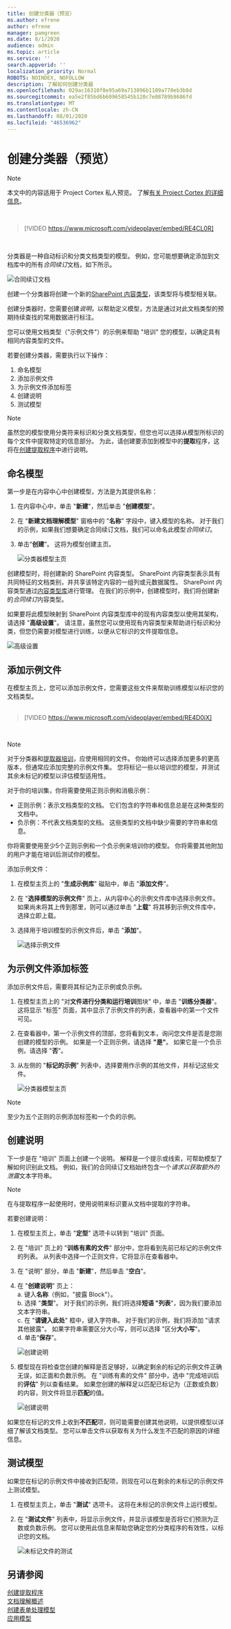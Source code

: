 ```yaml
---
title: 创建分类器（预览）
ms.author: efrene
author: efrene
manager: pamgreen
ms.date: 8/1/2020
audience: admin
ms.topic: article
ms.service: ''
search.appverid: ''
localization_priority: Normal
ROBOTS: NOINDEX, NOFOLLOW
description: 了解如何创建分类器
ms.openlocfilehash: 029ac16310f8e95a69a713896b1109a778eb3b8d
ms.sourcegitcommit: ea5e2f85bd6b609658545b120c7e08789b9686fd
ms.translationtype: MT
ms.contentlocale: zh-CN
ms.lasthandoff: 08/01/2020
ms.locfileid: "46536962"
---
```

# <a name="create-a-classifier-preview"></a>创建分类器（预览）

> [!Note] 
> 本文中的内容适用于 Project Cortex 私人预览。 了解[有关 Project Cortex 的详细信息](https://aka.ms/projectcortex)。

</br>

> [!VIDEO https://www.microsoft.com/videoplayer/embed/RE4CL0R]  

</br>

分类器是一种自动标识和分类文档类型的模型。 例如，您可能想要确定添加到文档库中的所有*合同续订*文档，如下所示。

![合同续订文档](../media/content-understanding/contract-renewal.png)

创建一个分类器将创建一个新的[SharePoint 内容类型](https://docs.microsoft.com/sharepoint/governance/content-type-and-workflow-planning#content-type-overview)，该类型将与模型相关联。

创建分类器时，您需要创建*说明*，以帮助定义模型，方法是通过对此文档类型的预期持续查找的常用数据进行标注。 

您可以使用文档类型（"示例文件"）的示例来帮助 "培训" 您的模型，以确定具有相同内容类型的文件。

若要创建分类器，需要执行以下操作：
1. 命名模型
2. 添加示例文件
3. 为示例文件添加标签
4. 创建说明
5. 测试模型 

> [!Note]
> 虽然您的模型使用分类符来标识和分类文档类型，但您也可以选择从模型所标识的每个文件中提取特定的信息部分。 为此，请创建要添加到模型中的**提取**程序，这将在[创建提取程序](create-an-extractor.md)中进行说明。

## <a name="name-your-model"></a>命名模型

第一步是在内容中心中创建模型，方法是为其提供名称：

1. 在内容中心中，单击 "**新建**"，然后单击 "**创建模型**"。
2. 在 "**新建文档理解模型**" 窗格中的 "**名称**" 字段中，键入模型的名称。 对于我们的示例，如果我们想要确定合同续订文档，我们可以命名此模型*合同续订*。
3. 单击“**创建**”。 这将为模型创建主页。</br>

    ![分类器模型主页](../media/content-understanding/model-home.png)

创建模型时，将创建新的 SharePoint 内容类型。 SharePoint 内容类型表示具有共同特征的文档类别，并共享该特定内容的一组列或元数据属性。 SharePoint 内容类型通过[内容类型库]()进行管理。 在我们的示例中，创建模型时，我们将创建新的*合同续订*内容类型。

如果要将此模型映射到 SharePoint 内容类型库中的现有内容类型以使用其架构，请选择 "**高级设置**"。 请注意，虽然您可以使用现有内容类型来帮助进行标识和分类，但您仍需要对模型进行训练，以便从它标识的文件提取信息。</br>

![高级设置](../media/content-understanding/advanced-settings.png)

## <a name="add-your-example-files"></a>添加示例文件

在模型主页上，您可以添加示例文件，您需要这些文件来帮助训练模型以标识您的文档类型。 </br>
</br>

> [!VIDEO https://www.microsoft.com/videoplayer/embed/RE4D0iX] 

</br>

> [!Note]
> 对于分类器和[提取器培训](create-an-extractor.md)，应使用相同的文件。 你始终可以选择添加更多的更高版本，但通常应添加完整的示例文件集。 您将标记一些以培训您的模型，并测试其余未标记的模型以评估模型适用性。 

对于你的培训集，你将需要使用正则示例和消极示例：
- 正则示例：表示文档类型的文档。 它们包含的字符串和信息总是在这种类型的文档中。
- 负示例：不代表文档类型的文档。  这些类型的文档中缺少需要的字符串和信息。

你将需要使用至少5个正则示例和一个负示例来培训你的模型。  你将需要其他附加的用户才能在培训后测试你的模型。

添加示例文件：

1. 在模型主页上的 "**生成示例库**" 磁贴中，单击 "**添加文件**"。
2. 在 "**选择模型的示例文件**" 页上，从内容中心的示例文件库中选择示例文件。 如果尚未将其上传到那里，则可以通过单击 "**上载**" 将其移到示例文件库中，选择立即上载。
3. 选择用于培训模型的示例文件后，单击 "**添加**"。

    ![选择示例文件](../media/content-understanding/select-sample.png) 

## <a name="label-your-example-files"></a>为示例文件添加标签

添加示例文件后，需要将其标记为正示例或负示例。

1. 在模型主页上的 "对**文件进行分类和运行培训**图块" 中，单击 "**训练分类器**"。
   这将显示 "标签" 页面，其中显示了示例文件的列表，查看器中的第一个文件可见。
2. 在查看器中，第一个示例文件的顶部，您将看到文本，询问您文件是否是您刚创建的模型的示例。 如果是一个正则示例，请选择 **"是"**。 如果它是一个负示例，请选择 "**否**"。
3. 从左侧的 "**标记的示例**" 列表中，选择要用作示例的其他文件，并标记这些文件。 

    ![分类器模型主页](../media/content-understanding/classifier-home-page.png) 


> [!Note]
> 至少为五个正则的示例添加标签和一个负的示例。 

## <a name="create-an-explanation"></a>创建说明

下一步是在 "培训" 页面上创建一个说明。  解释是一个提示或线索，可帮助模型了解如何识别此文档。 例如，我们的合同续订文档始终包含一个*请求以获取额外的泄露*文本字符串。

> [!Note]
> 在与提取程序一起使用时，使用说明来标识要从文档中提取的字符串。 

若要创建说明：

1. 在模型主页上，单击 "**定型**" 选项卡以转到 "培训" 页面。
2. 在 "培训" 页上的 "**训练有素的文件**" 部分中，您将看到先前已标记的示例文件的列表。 从列表中选择一个正则文件，它将显示在查看器中。
3. 在 "说明" 部分，单击 "**新建**"，然后单击 "**空白**"。
4. 在 "**创建说明**" 页上：</br>
    a. 键入**名称**（例如，"披露 Block"）。</br>
    b. 选择 "**类型**"。 对于我们的示例，我们将选择**短语 "列表**"，因为我们要添加文本字符串。</br>
    c. 在 "**请键入此处**" 框中，键入字符串。  对于我们的示例，我们将添加 "请求其他披露"。 如果字符串需要区分大小写，则可以选择 "区分**大小写**"。</br>
    d. 单击“**保存**”。

    ![创建说明](../media/content-understanding/explanation.png) 
    
 
5.  模型现在将检查您创建的解释是否足够好，以确定剩余的标记的示例文件正确无误，如正面和负数示例。 在 "训练有素的文件" 部分中，选中 "完成培训后的**评估**" 列以查看结果。  如果您创建的解释足以匹配已标记为（正数或负数）的内容，则文件将显示**匹配**的值。

    ![创建说明](../media/content-understanding/match.png) 

如果您在标记的文件上收到**不匹配**项，则可能需要创建其他说明，以提供模型以详细了解该文档类型。 您可以单击文件以获取有关为什么发生不匹配的原因的详细信息。

## <a name="test-your-model"></a>测试模型

如果您在标记的示例文件中接收到匹配项，则现在可以在剩余的未标记的示例文件上测试模型。

1. 在模型主页上，单击 "**测试**" 选项卡。 这将在未标记的示例文件上运行模型。
2. 在 "**测试文件**" 列表中，将显示示例文件，并显示该模型是否将它们预测为正数或负数示例。 您可以使用此信息来帮助您确定您的分类程序的有效性，以标识您的文档。

    ![未标记文件的测试](../media/content-understanding/test-on-files.png) 



## <a name="see-also"></a>另请参阅
[创建提取程序](create-an-extractor.md)</br>
[文档理解概述](document-understanding-overview.md)</br>
[创建表单处理模型](create-a-form-processing-model.md)</br>
[应用模型](apply-a-model.md) 




